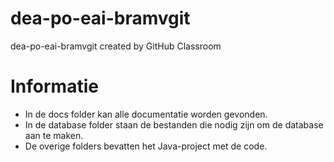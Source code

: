 # dea-po-eai-bramvgit
dea-po-eai-bramvgit created by GitHub Classroom

# Informatie
- In de docs folder kan alle documentatie worden gevonden.
- In de database folder staan de bestanden die nodig zijn om de database aan te maken.
- De overige folders bevatten het Java-project met de code.
